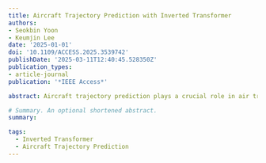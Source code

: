 ```yaml
---
title: Aircraft Trajectory Prediction with Inverted Transformer
authors:
- Seokbin Yoon
- Keumjin Lee
date: '2025-01-01'
doi: '10.1109/ACCESS.2025.3539742'
publishDate: '2025-03-11T12:40:45.528350Z'
publication_types:
- article-journal
publication: '*IEEE Access*'

abstract: Aircraft trajectory prediction plays a crucial role in air traffic management and significantly enhances operational safety and efficiency. In this work, we propose an aircraft trajectory prediction model that utilizes an Inverted Transformer, which is a state-of-the-art model for time-series prediction. In a vanilla Transformer, temporal tokens containing the multivariate features are embedded for each time step, but in the Inverted Transformer, each series is embedded independently into variate tokens. The Inverted Transformer captures multivariate correlations in a trajectory sequence, resulting in improved prediction accuracy. The proposed model was validated with actual air traffic surveillance data from the terminal airspace of Incheon International Airport, South Korea. The experimental results demonstrate that the prediction accuracy from the proposed model is superior to those of other deep learning-based prediction models.

# Summary. An optional shortened abstract.
summary:

tags:
  - Inverted Transformer
  - Aircraft Trajectory Prediction
---
```

